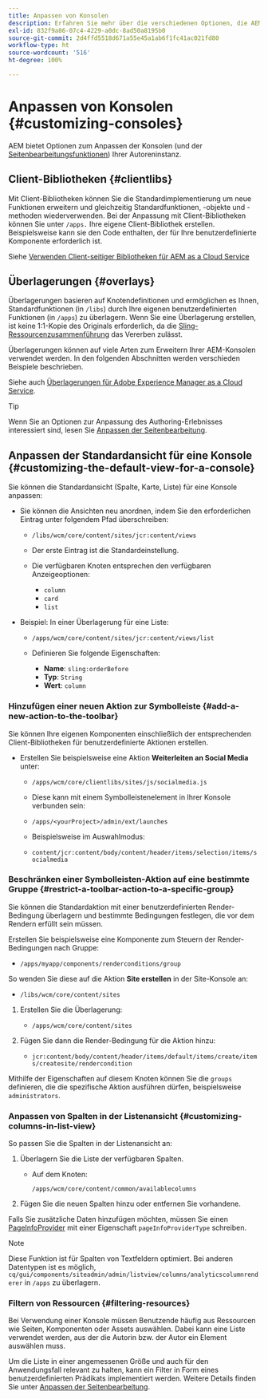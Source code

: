 ```yaml
---
title: Anpassen von Konsolen
description: Erfahren Sie mehr über die verschiedenen Optionen, die AEM zum Anpassen der Konsolen Ihrer Autoreninstanz bereitstellt.
exl-id: 832f9a86-07c4-4229-a0dc-8ad50a8195b0
source-git-commit: 2d4ffd5518d671a55e45a1ab6f1fc41ac021fd80
workflow-type: ht
source-wordcount: '516'
ht-degree: 100%

---
```


# Anpassen von Konsolen {#customizing-consoles}

AEM bietet Optionen zum Anpassen der Konsolen (und der [Seitenbearbeitungsfunktionen](/help/implementing/developing/extending/page-authoring.md)) Ihrer Autoreninstanz.

## Client-Bibliotheken {#clientlibs}

Mit Client-Bibliotheken können Sie die Standardimplementierung um neue Funktionen erweitern und gleichzeitig Standardfunktionen, -objekte und -methoden wiederverwenden. Bei der Anpassung mit Client-Bibliotheken können Sie unter `/apps.` Ihre eigene Client-Bibliothek erstellen. Beispielsweise kann sie den Code enthalten, der für Ihre benutzerdefinierte Komponente erforderlich ist.

Siehe [Verwenden Client-seitiger Bibliotheken für AEM as a Cloud Service](/help/implementing/developing/introduction/clientlibs.md)

## Überlagerungen {#overlays}

Überlagerungen basieren auf Knotendefinitionen und ermöglichen es Ihnen, Standardfunktionen (in `/libs`) durch Ihre eigenen benutzerdefinierten Funktionen (in `/apps`) zu überlagern. Wenn Sie eine Überlagerung erstellen, ist keine 1:1-Kopie des Originals erforderlich, da die [Sling-Ressourcenzusammenführung](/help/implementing/developing/introduction/sling-resource-merger.md) das Vererben zulässt.

Überlagerungen können auf viele Arten zum Erweitern Ihrer AEM-Konsolen verwendet werden. In den folgenden Abschnitten werden verschieden Beispiele beschrieben.

Siehe auch [Überlagerungen für Adobe Experience Manager as a Cloud Service](/help/implementing/developing/introduction/overlays.md).

>[!TIP]
>
>Wenn Sie an Optionen zur Anpassung des Authoring-Erlebnisses interessiert sind, lesen Sie [Anpassen der Seitenbearbeitung](/help/implementing/developing/extending/page-authoring.md).

## Anpassen der Standardansicht für eine Konsole {#customizing-the-default-view-for-a-console}

Sie können die Standardansicht (Spalte, Karte, Liste) für eine Konsole anpassen:

* Sie können die Ansichten neu anordnen, indem Sie den erforderlichen Eintrag unter folgendem Pfad überschreiben:

   * `/libs/wcm/core/content/sites/jcr:content/views`

   * Der erste Eintrag ist die Standardeinstellung.

   * Die verfügbaren Knoten entsprechen den verfügbaren Anzeigeoptionen:

      * `column`
      * `card`
      * `list`

* Beispiel: In einer Überlagerung für eine Liste:

   * `/apps/wcm/core/content/sites/jcr:content/views/list`

   * Definieren Sie folgende Eigenschaften:

      * **Name**: `sling:orderBefore`
      * **Typ**: `String`
      * **Wert**: `column`

### Hinzufügen einer neuen Aktion zur Symbolleiste {#add-a-new-action-to-the-toolbar}

Sie können Ihre eigenen Komponenten einschließlich der entsprechenden Client-Bibliotheken für benutzerdefinierte Aktionen erstellen.

* Erstellen Sie beispielsweise eine Aktion **Weiterleiten an Social Media** unter:

   * `/apps/wcm/core/clientlibs/sites/js/socialmedia.js`

   * Diese kann mit einem Symbolleistenelement in Ihrer Konsole verbunden sein:

   * `/apps/<yourProject>/admin/ext/launches`

   * Beispielsweise im Auswahlmodus:

   * `content/jcr:content/body/content/header/items/selection/items/socialmedia`

### Beschränken einer Symbolleisten-Aktion auf eine bestimmte Gruppe {#restrict-a-toolbar-action-to-a-specific-group}

Sie können die Standardaktion mit einer benutzerdefinierten Render-Bedingung überlagern und bestimmte Bedingungen festlegen, die vor dem Rendern erfüllt sein müssen.

Erstellen Sie beispielsweise eine Komponente zum Steuern der Render-Bedingungen nach Gruppe:

* `/apps/myapp/components/renderconditions/group`

So wenden Sie diese auf die Aktion **Site erstellen** in der Site-Konsole an:

* `/libs/wcm/core/content/sites`

1. Erstellen Sie die Überlagerung:

   * `/apps/wcm/core/content/sites`

1. Fügen Sie dann die Render-Bedingung für die Aktion hinzu:

   * `jcr:content/body/content/header/items/default/items/create/items/createsite/rendercondition`

Mithilfe der Eigenschaften auf diesem Knoten können Sie die `groups` definieren, die die spezifische Aktion ausführen dürfen, beispielsweise `administrators`.

### Anpassen von Spalten in der Listenansicht {#customizing-columns-in-list-view}

So passen Sie die Spalten in der Listenansicht an:

1. Überlagern Sie die Liste der verfügbaren Spalten.

   * Auf dem Knoten:

     `/apps/wcm/core/content/common/availablecolumns`

1. Fügen Sie die neuen Spalten hinzu oder entfernen Sie vorhandene.

Falls Sie zusätzliche Daten hinzufügen möchten, müssen Sie einen [PageInfoProvider](https://developer.adobe.com/experience-manager/reference-materials/cloud-service/javadoc/com/day/cq/wcm/api/PageInfoProvider.html) mit einer Eigenschaft `pageInfoProviderType` schreiben.

>[!NOTE]
>
>Diese Funktion ist für Spalten von Textfeldern optimiert. Bei anderen Datentypen ist es möglich, `cq/gui/components/siteadmin/admin/listview/columns/analyticscolumnrenderer` in `/apps` zu überlagern.

### Filtern von Ressourcen {#filtering-resources}

Bei Verwendung einer Konsole müssen Benutzende häufig aus Ressourcen wie Seiten, Komponenten oder Assets auswählen. Dabei kann eine Liste verwendet werden, aus der die Autorin bzw. der Autor ein Element auswählen muss.

Um die Liste in einer angemessenen Größe und auch für den Anwendungsfall relevant zu halten, kann ein Filter in Form eines benutzerdefinierten Prädikats implementiert werden. Weitere Details finden Sie unter [Anpassen der Seitenbearbeitung](/help/implementing/developing/extending/page-authoring.md#filtering-resources).
